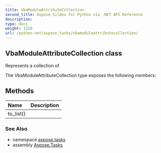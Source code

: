```yaml
---
title: VbaModuleAttributeCollection
second_title: Aspose.Sildes for Python via .NET API Reference
description: 
type: docs
weight: 1220
url: /python-net/aspose.tasks/vbamoduleattributecollection/
---
```


## VbaModuleAttributeCollection class

Represents a collection of

The VbaModuleAttributeCollection type exposes the following members:
## Methods
| Name | Description |
| :- | :- |
|to_list()|  |

### See Also

* namespace [aspose.tasks](/tasks/python-net/aspose.tasks/)
* assembly [Aspose.Tasks](/tasks/python-net/)

